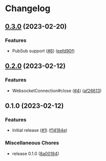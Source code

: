 # Changelog

## [0.3.0](https://github.com/dimensionalpocket/websocket-server-js/compare/0.2.0...0.3.0) (2023-02-20)


### Features

* PubSub support ([#6](https://github.com/dimensionalpocket/websocket-server-js/issues/6)) ([eefd90f](https://github.com/dimensionalpocket/websocket-server-js/commit/eefd90f6de656f927b37e3615a7955ea1b798fed))

## [0.2.0](https://github.com/dimensionalpocket/websocket-server-js/compare/0.1.0...0.2.0) (2023-02-12)


### Features

* WebsocketConnection#close ([#4](https://github.com/dimensionalpocket/websocket-server-js/issues/4)) ([af26613](https://github.com/dimensionalpocket/websocket-server-js/commit/af2661399ad4f89ddd5a71d361203ce1d706628a))

## 0.1.0 (2023-02-12)


### Features

* Initial release ([#1](https://github.com/dimensionalpocket/websocket-server-js/issues/1)) ([f14184e](https://github.com/dimensionalpocket/websocket-server-js/commit/f14184ef829df45e1d3a6ed7646c790d283f3542))


### Miscellaneous Chores

* release 0.1.0 ([8a00184](https://github.com/dimensionalpocket/websocket-server-js/commit/8a00184323cdde8196bb48afecc8933ec0abf574))
